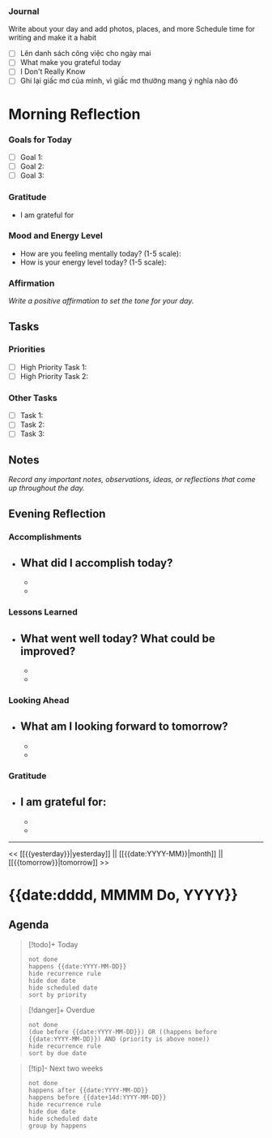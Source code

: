 ### Journal

Write about your day and add photos, places, and more
Schedule time for writing and make it a habit

- [ ] Lên danh sách công việc cho ngày mai
- [ ] What make you grateful today
- [ ] I Don't Really Know
- [ ] Ghi lại giấc mơ của mình, vì giấc mơ thường mang ý nghĩa nào đó

# Morning Reflection
### Goals for Today
- [ ] Goal 1:
- [ ] Goal 2: 
- [ ] Goal 3:

### Gratitude
- I am grateful for

### Mood and Energy Level
- How are you feeling mentally today? (1-5 scale):
- How is your energy level today? (1-5 scale): 

### Affirmation
*Write a positive affirmation to set the tone for your day.*

## Tasks
### Priorities
- [ ] High Priority Task 1:
- [ ] High Priority Task 2:

### Other Tasks
- [ ] Task 1:
- [ ] Task 2: 
- [ ] Task 3:

## Notes
*Record any important notes, observations, ideas, or reflections that come up throughout the day.*

## Evening Reflection
### Accomplishments
- What did I accomplish today?
  -
  -
  -

### Lessons Learned
- What went well today? What could be improved?
  -
  -
  -

### Looking Ahead
- What am I looking forward to tomorrow?
  -
  -
  -

### Gratitude
- I am grateful for:
  -
  -
  -
---

<< [[{{yesterday}}|yesterday]] || [[{{date:YYYY-MM}}|month]] || [[{{tomorrow}}|tomorrow]] >>

# {{date:dddd, MMMM Do, YYYY}}


## Agenda

> [!todo]+ Today
> ```tasks
> not done
> happens {{date:YYYY-MM-DD}}
> hide recurrence rule
> hide due date
> hide scheduled date
> sort by priority
> ```

> [!danger]+ Overdue 
> ```tasks
> not done
> (due before {{date:YYYY-MM-DD}}) OR ((happens before {{date:YYYY-MM-DD}}) AND (priority is above none))
> hide recurrence rule
> sort by due date
> ```

> [!tip]- Next two weeks
> ```tasks
> not done
> happens after {{date:YYYY-MM-DD}}
> happens before {{date+14d:YYYY-MM-DD}}
> hide recurrence rule
> hide due date
> hide scheduled date
> group by happens
> ```